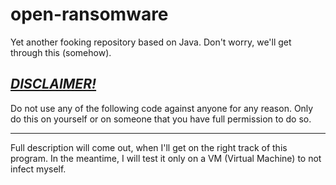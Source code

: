 # open-ransomware
Yet another fooking repository based on Java. Don't worry, we'll get through this (somehow).

## <u>***DISCLAIMER!***</u>
Do not use any of the following code against anyone for any reason. Only do this on
yourself or on someone that you have full permission to do so.

***

Full description will come out, when I'll get on the right track of this program. In the meantime,
I will test it only on a VM (Virtual Machine) to not infect myself.